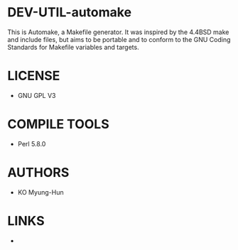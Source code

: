 DEV-UTIL-automake
=================

This is Automake, a Makefile generator.  It was inspired by the 4.4BSD make and include files, but aims to be portable and to conform to the GNU Coding Standards for Makefile variables and targets.

LICENSE
===============
* GNU GPL V3

COMPILE TOOLS
===============
* Perl 5.8.0
 
AUTHORS
===============
* KO Myung-Hun

LINKS
===============
* 
